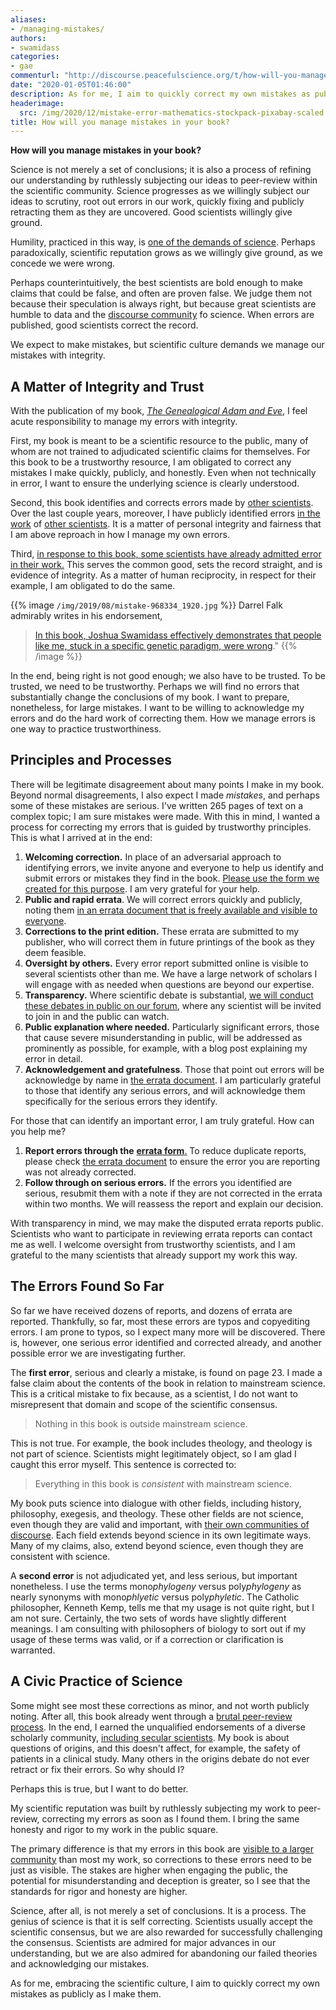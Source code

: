 ```yaml
---
aliases:
- /managing-mistakes/
authors:
- swamidass
categories:
- gae
commenturl: "http://discourse.peacefulscience.org/t/how-will-you-manage-mistakes-in-your-book/9175"
date: "2020-01-05T01:46:00"
description: As for me, I aim to quickly correct my own mistakes as publicly as I make them. This is one of the demands of science, and what I expect of others.
headerimage:
  src: /img/2020/12/mistake-error-mathematics-stockpack-pixabay-scaled.jpg
title: How will you manage mistakes in your book?
---
```


**How will you manage mistakes in your book?**

Science is not merely a set of conclusions; it is also a process of refining our understanding by ruthlessly subjecting our ideas to peer-review within the scientific community. Science progresses as we willingly subject our ideas to scrutiny, root out errors in our work, quickly fixing and publicly retracting them as they are uncovered. Good scientists willingly give ground.

Humility, practiced in this way, is [one of the demands of science](https://mitpress.mit.edu/books/instinct-truth). Perhaps paradoxically, scientific reputation grows as we willingly give ground, as we concede we were wrong.

Perhaps counterintuitively, the best scientists are bold enough to make claims that could be false, and often are proven false. We judge them not because their speculation is always right, but because great scientists are humble to data and the [discourse community](https://en.wikipedia.org/wiki/Discourse_community) fo science. When errors are published, good scientists correct the record.

We expect to make mistakes, but scientific culture demands we manage our mistakes with integrity.

## A Matter of Integrity and Trust

With the publication of my book, *[The Genealogical Adam and Eve](http://peacefulscience.org/genealogical-adam-eve/)*, I feel acute responsibility to manage my errors with integrity.

First, my book is meant to be a scientific resource to the public, many of whom are not trained to adjudicated scientific claims for themselves. For this book to be a trustworthy resource, I am obligated to correct any mistakes I make quickly, publicly, and honestly. Even when not technically in error, I want to ensure the underlying science is clearly understood.

Second, this book identifies and corrects errors made by [other scientists](https://peacefulscience.org/defense-tim-keller/). Over the last couple years, moreover, I have publicly identified errors [in the work](https://peacefulscience.org/three-stories-on-adam/) of [other scientists](https://discourse.peacefulscience.org/t/three-misrepresentations-on-darwin-devolves-back-cover/5237). It is a matter of personal integrity and fairness that I am above reproach in how I manage my own errors.

Third, [in response to this book, some scientists have already admitted error in their work.](https://peacefulscience.org/humility-of-our-scholars/) This serves the common good, sets the record straight, and is evidence of integrity. As a matter of human reciprocity, in respect for their example, I am obligated to do the same.


{{% image `/img/2019/08/mistake-968334_1920.jpg` %}}
Darrel Falk admirably writes in his endorsement, 

> [In this book, Joshua Swamidass effectively demonstrates that people like me, stuck in a specific genetic paradigm, were wrong](https://peacefulscience.org/humility-of-our-scholars/)."
{{% /image %}}

In the end, being right is not good enough; we also have to be trusted. To be trusted, we need to be trustworthy. Perhaps we will find no errors that substantially change the conclusions of my book. I want to prepare, nonetheless, for large mistakes. I want to be willing to acknowledge my errors and do the hard work of correcting them. How we manage errors is one way to practice trustworthiness.

## Principles and Processes

There will be legitimate disagreement about many points I make in my book. Beyond normal disagreements, I also expect I made *mistakes*, and perhaps some of these mistakes are serious. I've written 265 pages of text on a complex topic; I am sure mistakes were made. With this in mind, I wanted a process for correcting my errors that is guided by trustworthy principles. This is what I arrived at in the end:

1.  **Welcoming correction.** In place of an adversarial approach to identifying errors, we invite anyone and everyone to help us identify and submit errors or mistakes they find in the book. [Please use the form we created for this purpose](https://peacefulscience.org/genealogical-adam-eve/errata/). I am very grateful for your help.
2.  **Public and rapid errata**. We will correct errors quickly and publicly, noting them [in an errata document that is freely available and visible to everyone](https://peacefulscience.org/download/errata-genealogical-adam-eve/).
3.  **Corrections to the print edition.** These errata are submitted to my publisher, who will correct them in future printings of the book as they deem feasible.
4.  **Oversight by others.** Every error report submitted online is visible to several scientists other than me. We have a large network of scholars I will engage with as needed when questions are beyond our expertise.
5.  **Transparency.** Where scientific debate is substantial, [we will conduct these debates in public on our forum](https://peacefulscience.org/front-porch/), where any scientist will be invited to join in and the public can watch.
6.  **Public explanation where needed.** Particularly significant errors, those that cause severe misunderstanding in public, will be addressed as prominently as possible, for example, with a blog post explaining my error in detail.
7.  **Acknowledgement and gratefulness**. Those that point out errors will be acknowledge by name in [the errata document](https://peacefulscience.org/download/errata-genealogical-adam-eve/). I am particularly grateful to those that identify any serious errors, and will acknowledge them specifically for the serious errors they identify.

For those that can identify an important error, I am truly grateful. How can you help me?

1.  **Report errors through the** [**errata form**.](https://peacefulscience.org/genealogical-adam-eve/errata/) To reduce duplicate reports, please check [the errata document](https://peacefulscience.org/download/errata-genealogical-adam-eve/) to ensure the error you are reporting was not already corrected.
2.  **Follow through on serious errors.** If the errors you identified are serious, resubmit them with a note if they are not corrected in the errata within two months. We will reassess the report and explain our decision.

With transparency in mind, we may make the disputed errata reports public. Scientists who want to participate in reviewing errata reports can contact me as well. I welcome oversight from trustworthy scientists, and I am grateful to the many scientists that already support my work this way.

## The Errors Found So Far

So far we have received dozens of reports, and dozens of errata are reported. Thankfully, so far, most these errors are typos and copyediting errors. I am prone to typos, so I expect many more will be discovered. There is, however, one serious error identified and corrected already, and another possible error we are investigating further.

The **first error**, serious and clearly a mistake, is found on page 23. I made a false claim about the contents of the book in relation to mainstream science. This is a critical mistake to fix because, as a scientist, I do not want to misrepresent that domain and scope of the scientific consensus.

> Nothing in this book is outside mainstream science.

This is not true. For example, the book includes theology, and theology is not part of science. Scientists might legitimately object, so I am glad I caught this error myself. This sentence is corrected to:

> Everything in this book is *consistent* with mainstream science.

My book puts science into dialogue with other fields, including history, philosophy, exegesis, and theology. These other fields are not science, even though they are valid and important, with [their own communities of discourse](https://en.wikipedia.org/wiki/Discourse_community). Each field extends beyond science in its own legitimate ways. Many of my claims, also, extend beyond science, even though they are consistent with science.

A **second error** is not adjudicated yet, and less serious, but important nonetheless. I use the terms mono*phylogeny* versus poly*phylogeny* as nearly synonyms with mono*phlyetic* versus poly*phyletic*. The Catholic philosopher, Kenneth Kemp, tells me that my usage is not quite right, but I am not sure. Certainly, the two sets of words have slightly different meanings. I am consulting with philosophers of biology to sort out if my usage of these terms was valid, or if a correction or clarification is warranted.

## A Civic Practice of Science

Some might see most these corrections as minor, and not worth publicly noting. After all, this book already went through a [brutal peer-review process](http://peacefulscience.org/publisher-report/). In the end, I earned the unqualified endorsements of a diverse scholarly community, [including secular scientists](https://peacefulscience.org/download/endorsements-genealogical-adam-eve/). My book is about questions of origins, and this doesn't affect, for example, the safety of patients in a clinical study. Many others in the origins debate do not ever retract or fix their errors. So why should I?

Perhaps this is true, but I want to do better.

My scientific reputation was built by ruthlessly subjecting my work to peer-review, correcting my errors as soon as I found them. I bring the same honesty and rigor to my work in the public square.

The primary difference is that my errors in this book are [visible to a larger community](https://www.usatoday.com/story/opinion/2019/10/04/upcoming-book-leaves-scientific-possibility-existence-adam-eve-column/3826195002/) than most my work, so corrections to these errors need to be just as visible. The stakes are higher when engaging the public, the potential for misunderstanding and deception is greater, so I see that the standards for rigor and honesty are higher.

Science, after all, is not merely a set of conclusions. It is a process. The genius of science is that it is self correcting. Scientists usually accept the scientific consensus, but we are also rewarded for successfully challenging the consensus. Scientists are admired for major advances in our understanding, but we are also admired for abandoning our failed theories and acknowledging our mistakes.

As for me, embracing the scientific culture, I aim to quickly correct my own mistakes as publicly as I make them.
